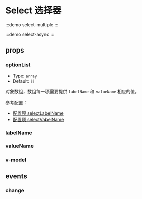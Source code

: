 # Select 选择器

<!-- :::demo select-basic
::: -->

:::demo select-multiple
:::

:::demo select-async
:::
## props

### optionList
- Type: `array`
- Default: `[]`

对象数组，数组每一项需要提供 `labelName` 和 `valueName` 相应的值。

参考配置：
- [配置项 selectLabelName](../config.md#selectlabelname)
- [配置项 selectVabelName](../config.md#selectvaluename)

### labelName

### valueName

### v-model

## events

### change